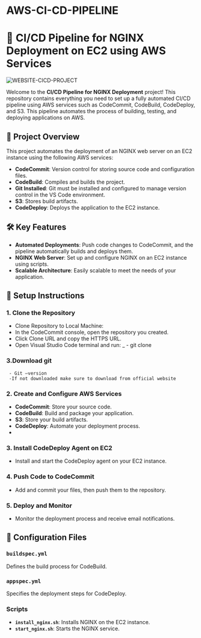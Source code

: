 # AWS-CI-CD-PIPELINE
# 🚀 CI/CD Pipeline for NGINX Deployment on EC2 using AWS Services

![WEBSITE-CICD-PROJECT](https://github.com/user-attachments/assets/b8162366-e7e6-4370-af7f-97e6edbec0b9)

Welcome to the **CI/CD Pipeline for NGINX Deployment** project! This repository contains everything you need to set up a fully automated CI/CD pipeline using AWS services such as CodeCommit, CodeBuild, CodeDeploy, and S3. This pipeline automates the process of building, testing, and deploying applications on AWS.



## 🌟 **Project Overview**

This project automates the deployment of an NGINX web server on an EC2 instance using the following AWS services:

- **CodeCommit**: Version control for storing source code and configuration files.
- **CodeBuild**: Compiles and builds the project.
- **Git Installed**: Git must be installed and configured to manage version control in the VS 
      Code environment. 
- **S3**: Stores build artifacts.
- **CodeDeploy**: Deploys the application to the EC2 instance.

## 🛠️ **Key Features**

- **Automated Deployments**: Push code changes to CodeCommit, and the pipeline automatically builds and deploys them.
- **NGINX Web Server**: Set up and configure NGINX on an EC2 instance using scripts.
- **Scalable Architecture**: Easily scalable to meet the needs of your application.

## 🔧 **Setup Instructions**

### 1. **Clone the Repository**
  - Clone Repository to Local Machine: 
  - In the CodeCommit console, open the repository you created. 
  - Click Clone URL and copy the HTTPS URL.
  - Open Visual Studio Code terminal and run: 
_ - git clone <CodeCommit-Repository-URL>

### 3.**Download git**
     
     - Git –version 
     -If not downloaded make sure to download from official website

### 2. **Create and Configure AWS Services**
   - **CodeCommit**: Store your source code.
   - **CodeBuild**: Build and package your application.
   - **S3**: Store your build artifacts.
   - **CodeDeploy**: Automate your deployment process.
   - 

### 3. **Install CodeDeploy Agent on EC2**
   - Install and start the CodeDeploy agent on your EC2 instance.

### 4. **Push Code to CodeCommit**
   - Add and commit your files, then push them to the repository.

### 5. **Deploy and Monitor**
   - Monitor the deployment process and receive email notifications.

## 📝 **Configuration Files**

### **`buildspec.yml`**
Defines the build process for CodeBuild.

### **`appspec.yml`**
Specifies the deployment steps for CodeDeploy.

### **Scripts**
- **`install_nginx.sh`**: Installs NGINX on the EC2 instance.
- **`start_nginx.sh`**: Starts the NGINX service.
